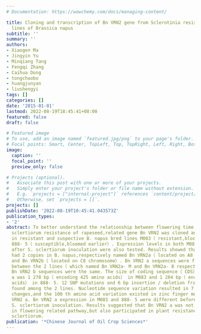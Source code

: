 ```yaml
---
# Documentation: https://wowchemy.com/docs/managing-content/

title: Cloning and transcription of Bn VRN2 gene from Sclerotinia resistant and susceptible
  lines of Brassica napus
subtitle: ''
summary: ''
authors:
- Xiaogen Ma
- Jingyin Yu
- Minqiang Tang
- Fengqi Zhang
- Caihua Dong
- tongchaobo
- huangjunyan
- liushengyi
tags: []
categories: []
date: '2015-01-01'
lastmod: 2022-08-19T18:45:41+08:00
featured: false
draft: false

# Featured image
# To use, add an image named `featured.jpg/png` to your page's folder.
# Focal points: Smart, Center, TopLeft, Top, TopRight, Left, Right, BottomLeft, Bottom, BottomRight.
image:
  caption: ''
  focal_point: ''
  preview_only: false

# Projects (optional).
#   Associate this post with one or more of your projects.
#   Simply enter your project's folder or file name without extension.
#   E.g. `projects = ["internal-project"]` references `content/project/deep-learning/index.md`.
#   Otherwise, set `projects = []`.
projects: []
publishDate: '2022-08-19T10:45:41.043573Z'
publication_types:
- '2'
abstract: To better understand the relationship between flowering time and Sclerotinia
  sclertiorum resistance of rapeseed,related gene Bn VRN2 was cloned and explored
  in resistant and suspective B. napus bred lines M083（ resistant,bloomed late） and
  888- 5（ susceptible,bloomed earlier）. Expression levels in both M083 and 888- 5
  after S. sclertiorum inoculation were also tested. Results showed that Bn VRN2 gene
  had 2 copies in B. napus,respectively named Bn VRN2a（ located on A8 chromosome）
  and Bn VRN2b（ located on C8 chromosome）. Bn VRN2 a sequences were found different
  between the 2 lines（ which named Bn VRN2a- M and Bn VRN2a- 8 respectively）,while
  Bn VRN2 b sequences were the same. The size of coding sequence（ CDS） of Bn VRN2
  a was 1 278 bp（ encoding 425 amino acids） in M083 and 1 284 bp（ encoding 427 amino
  acids） in 888- 5. 12 SNP mutations and 6 bp insertion / deletion fragments were
  found among the 2 lines. Nucleotide sequence variation resulted in 7 amino acid
  changes,and the 100 th amino acid variation existed in zinc finger motifs of Bn
  VRN2 a. Bn VRN2 a expression in M083 and 888- 5 were different before and after
  S. sclertiorum inoculation. Results suggested that Bn VRN2 a was not only involved
  in flowering related pathway,but also participated in plant resistance against S.
  sclertiorum.
publication: '*Chinese Journal of Oil Crop Sciences*'
---
```

